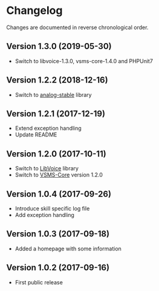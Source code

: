 # Changelog

Changes are documented in reverse chronological order.

## Version 1.3.0 (2019-05-30)
* Switch to libvoice-1.3.0, vsms-core-1.4.0 and PHPUnit7

## Version 1.2.2 (2018-12-16)
* Switch to [analog-stable](https://github.com/jbroadway/analog) library
 
## Version 1.2.1 (2017-12-19)
* Extend exception handling
* Update README

## Version 1.2.0 (2017-10-11)
* Switch to [LibVoice](https://github.com/internetofvoice/libvoice) library
* Switch to [VSMS-Core](https://github.com/internetofvoice/vsms-core) version 1.2.0

## Version 1.0.4 (2017-09-26)
* Introduce skill specific log file
* Add exception handling 

## Version 1.0.3 (2017-09-18)
* Added a homepage with some information 

## Version 1.0.2 (2017-09-16)
* First public release

